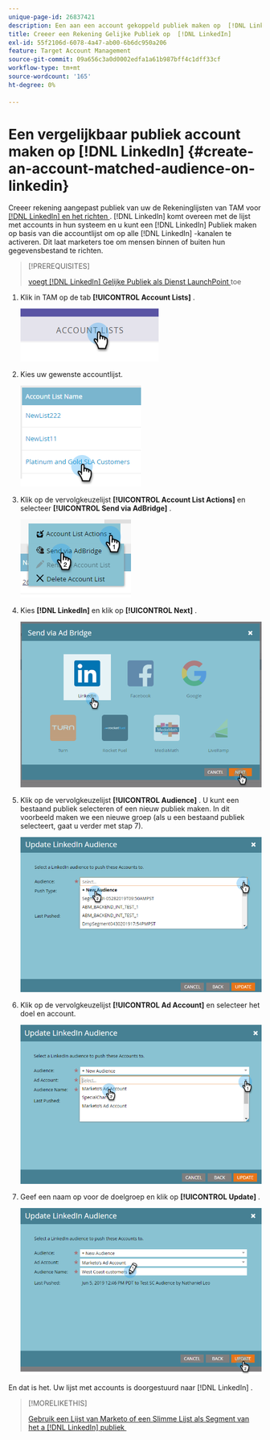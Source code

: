 ```yaml
---
unique-page-id: 26837421
description: Een aan een account gekoppeld publiek maken op  [!DNL LinkedIn]  - Marketo Docs - Productdocumentatie
title: Creeer een Rekening Gelijke Publiek op  [!DNL LinkedIn]
exl-id: 55f2106d-6078-4a47-ab00-6b6dc950a206
feature: Target Account Management
source-git-commit: 09a656c3a0d0002edfa1a61b987bff4c1dff33cf
workflow-type: tm+mt
source-wordcount: '165'
ht-degree: 0%

---
```


# Een vergelijkbaar publiek account maken op [!DNL LinkedIn] {#create-an-account-matched-audience-on-linkedin}

Creeer rekening aangepast publiek van uw de Rekeninglijsten van TAM voor [[!DNL LinkedIn]  en het richten &#x200B;](https://business.linkedin.com/marketing-solutions/ad-targeting/account-targeting). [!DNL LinkedIn] komt overeen met de lijst met accounts in hun systeem en u kunt een [!DNL LinkedIn] Publiek maken op basis van die accountlijst om op alle [!DNL LinkedIn] -kanalen te activeren. Dit laat marketers toe om mensen binnen of buiten hun gegevensbestand te richten.

>[!PREREQUISITES]
>
>[&#x200B; voegt  [!DNL LinkedIn]  Gelijke Publiek als Dienst LaunchPoint &#x200B;](/help/marketo/product-docs/demand-generation/ad-network-integrations/add-linkedin-matched-audiences-as-a-launchpoint-service.md) toe

1. Klik in TAM op de tab **[!UICONTROL Account Lists]** .

   ![](assets/create-a-matched-audience-on-linkedin-1.png)

1. Kies uw gewenste accountlijst.

   ![](assets/create-a-matched-audience-on-linkedin-2.png)

1. Klik op de vervolgkeuzelijst **[!UICONTROL Account List Actions]** en selecteer **[!UICONTROL Send via AdBridge]** .

   ![](assets/create-a-matched-audience-on-linkedin-3.png)

1. Kies **[!DNL LinkedIn]** en klik op **[!UICONTROL Next]** .

   ![](assets/create-a-matched-audience-on-linkedin-4.png)

1. Klik op de vervolgkeuzelijst **[!UICONTROL Audience]** . U kunt een bestaand publiek selecteren of een nieuw publiek maken. In dit voorbeeld maken we een nieuwe groep (als u een bestaand publiek selecteert, gaat u verder met stap 7).

   ![](assets/create-a-matched-audience-on-linkedin-5.png)

1. Klik op de vervolgkeuzelijst **[!UICONTROL Ad Account]** en selecteer het doel en account.

   ![](assets/create-a-matched-audience-on-linkedin-6.png)

1. Geef een naam op voor de doelgroep en klik op **[!UICONTROL Update]** .

   ![](assets/create-a-matched-audience-on-linkedin-7.png)

En dat is het. Uw lijst met accounts is doorgestuurd naar [!DNL LinkedIn] .

>[!MORELIKETHIS]
>
>[&#x200B; Gebruik een Lijst van Marketo of een Slimme Lijst als Segment van het a [!DNL LinkedIn]  publiek &#x200B;](/help/marketo/product-docs/demand-generation/social/social-functions/use-a-marketo-list-or-smart-list-as-a-linkedin-audience-segment.md)
